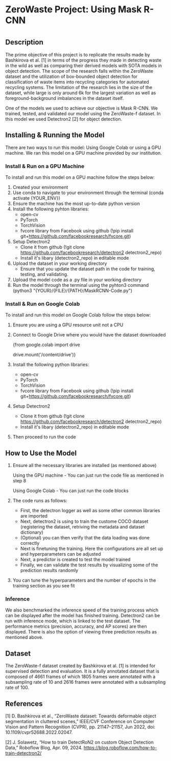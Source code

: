 # ZeroWaste Project: Using Mask R-CNN
#
## Description
The prime objective of this project is to replicate the results made by Bashkirova et al. [1] in terms of the progress they made in detecting waste in the wild as well as comparing their derived models with SOTA models in object detection. The scope of the research falls within the ZeroWaste dataset and the utilization of box-bounded object detection for classification of waste items into recycling categories for automated recycling systems. The limitation of the research lies in the size of the dataset, while large is only around 6k for the largest variation as well as foreground-background imbalances in the dataset itself.

One of the models we used to achieve our objective is Mask R-CNN. We trained, tested, and validated our model using the ZeroWaste-f dataset. In this model we used Detectron2 [2] for object detection.

## Installing & Running the Model
There are two ways to run this model: Using Google Colab or using a GPU machine. We ran this model on a GPU machine provided by our institution.

### Install & Run on a GPU Machine
To install and run this model on a GPU machine follow the steps below:
1. Created your environment
2. Use conda to navigate to your environment through the terminal (conda activate {YOUR_ENV})
3. Ensure the machine has the most up-to-date python version
4. Install the following pyhton libraries:
   - open-cv
   - PyTorch
   - TorchVision
   - fvcore library from Facebook using github (!pip install git+https://github.com/facebookresearch/fvcore.git)
5. Setup Detectron2
   - Clone it from github (!git clone https://github.com/facebookresearch/detectron2 detectron2_repo)
   - Install it's libary (detectron2_repo) in editable mode
6. Upload the dataset in your working directory
   - Ensure that you update the dataset path in the code for training, testing, and validating.
7. Upload the model code as a .py file in your working directory
8. Run the model through the terminal using the pyhton3 command (python3 "{YOUR}/{FILE}/{PATH}/MaskRCNN-Code.py")

### Install & Run on Google Colab
To install and run this model on Google Colab follow the steps below:
1. Ensure you are using a GPU resource unit not a CPU
2. Connect to Google Drive where you would have the dataset downloaded

   {from google.colab import drive

   drive.mount('/content/drive')}
3. Install the following python libraries:
   - open-cv
   - PyTorch
   - TorchVision
   - fvcore library from Facebook using github (!pip install git+https://github.com/facebookresearch/fvcore.git)
4. Setup Detectron2
   - Clone it from github (!git clone https://github.com/facebookresearch/detectron2 detectron2_repo)
   - Install it's libary (detectron2_repo) in editable mode
5. Then proceed to run the code
   
## How to Use the Model
1. Ensure all the necessary libraries are installed (as mentioned above)

    Using the GPU machine - You can just run the code file as mentioned in step 8

    Using Google Colab - You can just run the code blocks
2. The code runs as follows:
   - First, the detectron logger as well as some other common libraries are imported
   - Next, detectron2 is using to train the custome COCO dataset (registering the dataset, retriving the metadata and dataset dictionary)
   - (Optional) you can then verify that the data loading was done correctly
   - Next is finetuning the training. Here the configurations are all set up and hyperparameters can be adjusted
   - Next, a predictor is created to test the model trained
   - Finally, we can validate the test results by visualizing some of the prediction results randomly 
3. You can tune the hyperparameters and the number of epochs in the training section as you see fit

### Inference
We also benchmarked the inference speed of the training process which can be displayed after the model has finished training. Detectron2 can be run with inference mode, which is linked to the test dataset. The performance metrics (precision, accuracy, and AP scores) are then displayed. There is also the option of viewing three prediction results as mentioned above.

## Dataset
The ZeroWaste-f dataset created by Bashkirova et al. [1] is intended for supervised detection and evaluation. It is a fully annotated dataset that is composed of 4661 frames of which 1805 frames were annotated with a subsampling rate of 10 and 2616 frames were annotated with a subsampling rate of 100.

## References
[1] D. Bashkirova et al., “ZeroWaste dataset: Towards deformable object segmentation in cluttered scenes,” IEEE/CVF Conference on Computer Vision and Pattern Recognition (CVPR), pp. 21147–21157, Jun 2022, doi: 10.1109/cvpr52688.2022.02047.

[2] J. Solawetz, “How to train DetectRoN2 on custom Object Detection Data,” Roboflow Blog, Apr. 09, 2024. https://blog.roboflow.com/how-to-train-detectron2/
